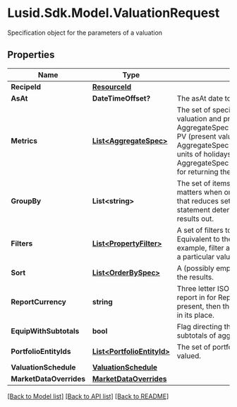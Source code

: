 # Lusid.Sdk.Model.ValuationRequest
Specification object for the parameters of a valuation

## Properties

Name | Type | Description | Notes
------------ | ------------- | ------------- | -------------
**RecipeId** | [**ResourceId**](ResourceId.md) |  | 
**AsAt** | **DateTimeOffset?** | The asAt date to use | [optional] 
**Metrics** | [**List&lt;AggregateSpec&gt;**](AggregateSpec.md) | The set of specifications to calculate or retrieve during the valuation and present in the results. For example:  AggregateSpec(&#39;Holding/default/PV&#39;,&#39;Sum&#39;) for returning the PV (present value) of holdings  AggregateSpec(&#39;Holding/default/Units&#39;,&#39;Sum&#39;) for returning the units of holidays  AggregateSpec(&#39;Instrument/default/LusidInstrumentId&#39;,&#39;Value&#39;) for returning the Lusid Instrument identifier | 
**GroupBy** | **List&lt;string&gt;** | The set of items by which to perform grouping. This primarily matters when one or more of the metric operators is a mapping  that reduces set size, e.g. sum or proportion. The group-by statement determines the set of keys by which to break the results out. | [optional] 
**Filters** | [**List&lt;PropertyFilter&gt;**](PropertyFilter.md) | A set of filters to use to reduce the data found in a request. Equivalent to the &#39;where ...&#39; part of a Sql select statement.  For example, filter a set of values within a given range or matching a particular value. | [optional] 
**Sort** | [**List&lt;OrderBySpec&gt;**](OrderBySpec.md) | A (possibly empty/null) set of specifications for how to order the results. | [optional] 
**ReportCurrency** | **string** | Three letter ISO currency string indicating what currency to report in for ReportCurrency denominated queries.  If not present, then the currency of the relevant portfolio will be used in its place. | [optional] 
**EquipWithSubtotals** | **bool** | Flag directing the Valuation call to populate the results with subtotals of aggregates. | [optional] 
**PortfolioEntityIds** | [**List&lt;PortfolioEntityId&gt;**](PortfolioEntityId.md) | The set of portfolio or portfolio group identifier(s) that is to be valued. | 
**ValuationSchedule** | [**ValuationSchedule**](ValuationSchedule.md) |  | 
**MarketDataOverrides** | [**MarketDataOverrides**](MarketDataOverrides.md) |  | [optional] 

[[Back to Model list]](../README.md#documentation-for-models) [[Back to API list]](../README.md#documentation-for-api-endpoints) [[Back to README]](../README.md)

